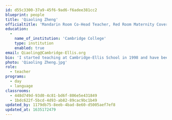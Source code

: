 ```yaml
---
id: d55c3300-37a9-45f6-9ad6-f6adee381cc2
blueprint: people
title: 'Qiaoling Zheng'
officialtitle: 'Mandarin Room Co-Head Teacher, Red Room Maternity Coverage'
education:
  -
    name_of_institution: 'Cambridge College'
    type: institution
    enabled: true
email: Qiaoling@Cambridge-Ellis.org
bio: 'I started teaching at Cambridge-Ellis School in 1998 and have been the Head Teacher in the Mandarin class since 2008. Throughout the decades of my teaching experiences, I have learned the true joy of teaching is growing together with the children.'
photo: 'Qiaoling Zheng.jpg'
role:
  - teacher
programs:
  - day
  - language
classrooms:
  - 448d749d-93d0-4c81-bd6f-806e5e431849
  - 1bdc622f-5bcd-4d93-ab82-89cac9bc1b49
updated_by: 1179db75-8eeb-4bad-8e60-d5005aef7ef8
updated_at: 1635172479
---
```

